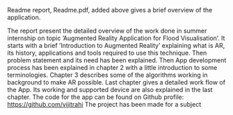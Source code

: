 
Readme report, Readme.pdf, added above gives a brief overview of the application.

The report present the detailed overview of the work done in summer internship on topic
’Augmented Reality Application for Flood Visualisation’. It starts with a brief ’Introduction
to Augmented Reality’ explaining what is AR, its history, applications and tools required
to use this technique. Then problem statement and its need has been explained.
Then App development process has been explained in chapter 2 with a little introduction
to some terminologies. Chapter 3 describes some of the algorithms working in background
to make AR possible. Last chapter gives a detailed work flow of the App. Its working and
supported device are also explained in the last chapter. The code for the app can be found
on Github profile: https://github.com/vijitrahi
The project has been made for a subject
